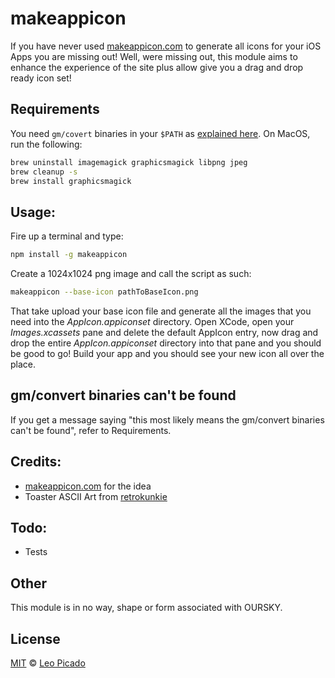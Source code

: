 # makeappicon
If you have never used [makeappicon.com](http://makeappicon.com/) to generate all icons for your iOS Apps you are missing out!
Well, were missing out, this module aims to enhance the experience of the site plus allow give you a drag
and drop ready icon set!

## Requirements

You need `gm/covert` binaries in your `$PATH` as [explained here](http://stackoverflow.com/questions/17756587/installing-graphicsmagick-on-mac-os-x-10-8). On MacOS, run the following:

```bash
brew uninstall imagemagick graphicsmagick libpng jpeg
brew cleanup -s
brew install graphicsmagick
```

## Usage:
Fire up a terminal and type:

```bash
npm install -g makeappicon
```

Create a 1024x1024 png image and call the script as such:

```bash
makeappicon --base-icon pathToBaseIcon.png
```

That take upload your base icon file and generate all the images that you need into the *AppIcon.appiconset*
directory. Open XCode, open your *Images.xcassets* pane and delete the default AppIcon entry, now drag and
drop the entire *AppIcon.appiconset* directory into that pane and you should be good to go! Build your app
and you should see your new icon all over the place.

## gm/convert binaries can't be found

If you get a message saying "this most likely means the gm/convert binaries can't be found", refer to Requirements.

## Credits:
- [makeappicon.com](http://makeappicon.com) for the idea
- Toaster ASCII Art from [retrokunkie](http://www.retrojunkie.com/asciiart/food/toasters.htm)

## Todo:
- Tests

## Other
This module is in no way, shape or form associated with OURSKY.

## License

[MIT](/license) © [Leo Picado](https://github.com/leopic)
